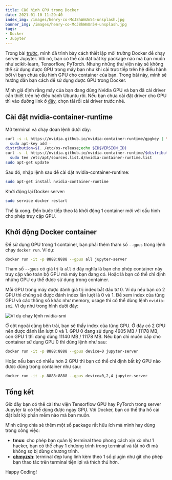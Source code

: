 ```yaml
---
title: Cấu hình GPU trong Docker
date: 2021-01-10 11:29:40
index_img: /images/henry-co-McJ8hWmUn54-unsplash.jpg
banner_img: /images/henry-co-McJ8hWmUn54-unsplash.jpg
tags:
- Docker
- Jupyter
---
```

Trong bài [trước](/2021/01/05/Cach-thiet-lap-moi-truong-Docker-cho-server-Jupyter-cua-ban), mình đã trình bày cách thiết lập môi trường Docker để chạy server Jupyter. Với nó, bạn có thể cài đặt bất kỳ package nào mà bạn muốn như scikit-learn, Tensorflow, PyTorch. Nhưng những thư viện này sẽ không thể sử dụng được GPU trong máy bạn như khi cài trực tiếp trên hệ điều hành bởi vì bạn chưa cấu hình GPU cho container của bạn. Trong bài này, mình sẽ hướng dẫn bạn cách để sử dụng được GPU trong Docker.

Mình giả định rằng máy của bạn đang dùng Nvidia GPU và bạn đã cài driver cần thiết trên hệ điều hành Ubuntu rồi. Nếu bạn chưa cài đặt driver cho GPU thì vào đường link ở [đây](https://www.nvidia.com/Download/index.aspx), chọn tải rồi cài driver trước nhé.

<escape><!-- more --></escape>

## Cài đặt nvidia-container-runtime
Mở terminal và chạy đoạn lệnh dưới đây:
```bash
curl -s -L https://nvidia.github.io/nvidia-container-runtime/gpgkey | \
  sudo apt-key add -
distribution=$(. /etc/os-release;echo $ID$VERSION_ID)
curl -s -L https://nvidia.github.io/nvidia-container-runtime/$distribution/nvidia-container-runtime.list | \
  sudo tee /etc/apt/sources.list.d/nvidia-container-runtime.list
sudo apt-get update
```

Sau đó, nhập lệnh sau để cài đặt nvidia-container-runtime:

```bash
sudo apt-get install nvidia-container-runtime
```

Khởi động lại Docker server:
```bash
sudo service docker restart
```

Thế là xong. Đến bước tiếp theo là khởi động 1 container mới với cấu hình cho phép truy cập GPU.

## Khởi động Docker container

Để sử dụng GPU trong 1 container, bạn phải thêm tham số `--gpus` trong lệnh chạy `docker run`. Ví dụ:
```bash
docker run -it -p 8888:8888 --gpus all jupyter-server
```

Tham số `--gpus` có giá trị là `all` ở đây nghĩa là bạn cho phép container này truy cập vào toàn bộ GPU mà máy bạn đang có. Hoặc là bạn có thể chỉ định những GPU cụ thể được sử dụng trong container.

Mỗi GPU trong máy được đánh giá trị index bắt đầu từ 0. Ví dụ nếu bạn có 2 GPU thì chúng sẽ được đánh index lần lượt là 0 và 1. Để xem index của từng GPU và các thông số khác như memory, usage thì có thể dùng lệnh `nvidia-smi`. Ví dụ như trong hình dưới đây:

![Ví dụ chạy lệnh nvidia-smi](Screenshot-2021-01-10-121331.png)

Ở cột ngoài cùng bên trái, bạn sẽ thấy index của từng GPU. Ở đây có 2 GPU nên được đánh lần lượt 0 và 1. GPU 0 đang sử dụng 4905 MB / 11178 MB, còn GPU 1 thì đang dùng 11140 MB / 11178 MB. Nếu bạn chỉ muốn cấp cho container sử dụng GPU 0 thì dùng lệnh như sau:
```bash
docker run -it -p 8888:8888 --gpus device=0 jupyter-server
```

Hoặc nếu bạn có nhiều hơn 2 GPU thì bạn có thể chỉ định bất kỳ GPU nào được dùng trong container như sau:
```bash
docker run -it -p 8888:8888 --gpus device=0,2,4 jupyter-server
```

## Tổng kết

Giờ đây bạn có thể cài thư viện Tensorflow GPU hay PyTorch trong server Jupyter là có thể dùng được ngay GPU. Với Docker, bạn có thể tha hồ cài đặt bất kỳ phần mềm nào mà bạn muốn.

Mình cũng chia sẻ thêm một số package rất hữu ích mà mình hay dùng trong công việc:
- **tmux**: cho phép bạn quản lý terminal theo phong cách xịn xò như 1 hacker, bạn có thể chạy 1 chương trình trong terminal và tắt nó đi mà không sợ bị dừng chương trình.
- [**ohmyzsh**](https://github.com/ohmyzsh/ohmyzsh): terminal đẹp lung linh kèm theo 1 số plugin như git cho phép bạn thao tác trên terminal tiện lợi và thích thú hơn.

Happy Coding!